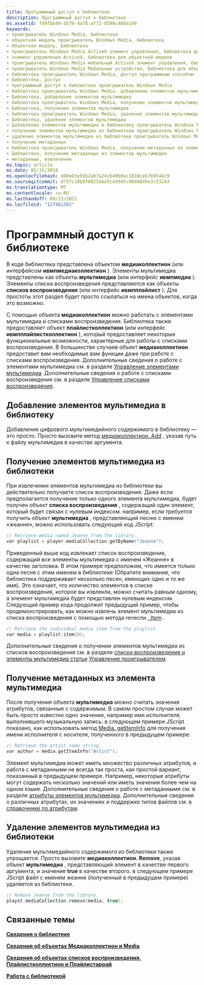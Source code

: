 ```yaml
---
title: Программный доступ к библиотеке
description: Программный доступ к библиотеке
ms.assetid: f48fbb49-5b79-4a78-af72-8509c460a149
keywords:
- проигрыватель Windows Media, библиотека
- объектная модель проигрыватель Windows Media, библиотека
- Объектная модель, Библиотека
- проигрыватель Windows Media ActiveX элемент управления, библиотека для объектной модели
- элемент управления ActiveX, библиотека для объектной модели
- проигрыватель Windows Media мобильный ActiveX элемент управления, библиотека для объектной модели
- проигрыватель Windows Media Мобильные устройства, Библиотека для объектной модели
- библиотека проигрыватель Windows Media, доступ программным способом
- Библиотека, доступ
- программный доступ к библиотеке проигрыватель Windows Media
- библиотека проигрыватель Windows Media, добавление элементов мультимедиа
- Библиотека, добавление элементов мультимедиа
- библиотека проигрыватель Windows Media, получение элементов мультимедиа
- Библиотека, получение элементов мультимедиа
- библиотека проигрыватель Windows Media, удаление элементов мультимедиа
- Библиотека, удаление элементов мультимедиа
- добавление элементов мультимедиа в библиотеку проигрыватель Windows Media
- получение элементов мультимедиа из библиотеки проигрыватель Windows Media
- удаление элементов мультимедиа из библиотеки проигрыватель Windows Media
- получение метаданных
- библиотека проигрыватель Windows Media, получение метаданных из элементов мультимедиа
- Библиотека, получение метаданных из элементов мультимедиа
- метаданные, извлечение
ms.topic: article
ms.date: 05/31/2018
ms.openlocfilehash: d40e03e91b2a67a24cb49b0ac1810ceb7b9544c9
ms.sourcegitcommit: d75fc10b9f0825bbe5ce5045c90d4045e3c53243
ms.translationtype: MT
ms.contentlocale: ru-RU
ms.lasthandoff: 09/13/2021
ms.locfileid: "127461302"
---
```

# <a name="accessing-the-library-programmatically"></a>Программный доступ к библиотеке

В коде библиотека представлена объектом **медиаколлектион** (или интерфейсом **ивмпмедиаколлектион** ). Элементы мультимедиа представлены как объекты **мультимедиа** (или интерфейс **ивмпмедиа** ). Элементы списка воспроизведения представляются как объекты **списков воспроизведения** (или интерфейс **ивмпплайлист** ). Для простоты этот раздел будет просто ссылаться на имена объектов, когда это возможно.

С помощью объекта **медиаколлектион** можно работать с элементами мультимедиа и списками воспроизведения. Библиотека также предоставляет объект **плайлистколлектион** (или интерфейс **ивмпплайлистколлектион** ), который предоставляет некоторые функциональные возможности, характерные для работы с списками воспроизведения. В большинстве случаев объект **медиаколлектион** предоставит вам необходимые вам функции даже при работе с списками воспроизведения. Дополнительные сведения о работе с элементами мультимедиа см. в разделе [Управление элементами мультимедиа](managing-media-items.md). Дополнительные сведения о работе с списками воспроизведения см. в разделе [Управление списками воспроизведения](managing-playlists.md).

## <a name="adding-media-items-to-the-library"></a>Добавление элементов мультимедиа в библиотеку

Добавление цифрового мультимедийного содержимого в библиотеку — это просто. Просто вызовите метод [медиаколлектион. Add](mediacollection-add.md) , указав путь к файлу мультимедиа в качестве аргумента.

## <a name="retrieving-media-items-from-the-library"></a>Получение элементов мультимедиа из библиотеки

При извлечении элементов мультимедиа из библиотеки вы действительно получаете список воспроизведения. Даже если предполагается получение только одного элемента мультимедиа, будет получен объект **списка воспроизведения** , содержащий один элемент, который будет связан с нулевым индексом. например, если требуется получить объект **мультимедиа** , представляющий песню с именем «жеанне», можно использовать следующий код JScript:


```C++
// Retrieve media named Jeanne from the library.
var playlist = player.mediaCollection.getByName("Jeanne");

```



Приведенный выше код извлекает список воспроизведения, содержащий все элементы мультимедиа с именем «Жеанне» в качестве заголовка. В этом примере предположим, что имеется только одна песня с этим именем в библиотеке (Обратите внимание, что библиотека поддерживает несколько песен, имеющих одно и то же имя). Это означает, что количество элементов в списке воспроизведения, которое вы извлекли, можно считать равным одному, а элемент мультимедиа будет представлен нулевым индексом. Следующий пример кода продолжит предыдущий пример, чтобы продемонстрировать, как можно извлечь элемент мультимедиа из списка воспроизведения с помощью метода renесли [. Item](playlist-item.md) .


```C++
// Retrieve the individual media item from the playlist.
var media = playlist.item(0);

```



Дополнительные сведения о получении элементов мультимедиа из списков воспроизведения см. в разделе [списки воспроизведения и элементы мультимедиа статьи](playlists-and-media-items.md) [Управление проигрывателем](player-control-guide.md).

## <a name="retrieving-metadata-from-a-media-item"></a>Получение метаданных из элемента мультимедиа

После получения объекта **мультимедиа** можно считать значения атрибутов, связанные с содержимым. В самом простом случае может быть просто известно одно значение, например имя исполнителя, выполнившего музыкальную запись. в следующем примере JScript показано, как использовать метод [Media. getItemInfo](media-getiteminfo.md) для получения имени исполнителя с носителя, полученного в предыдущем примере:


```C++
// Retrieve the artist name string.
var author = media.getItemInfo("Artist");

```



Элемент мультимедиа может иметь множество различных атрибутов, и работа с метаданными не всегда так проста, как простой вариант, показанный в предыдущем примере. Например, некоторые атрибуты могут содержать несколько значений или иметь значения более чем на одном языке. Дополнительные сведения о работе с метаданными см. в разделе [атрибуты элементов мультимедиа](media-item-attributes.md). Дополнительные сведения о различных атрибутах, их значениях и поддержке типов файлов см. в [справочнике по атрибутам](attribute-reference.md).

## <a name="removing-media-items-from-the-library"></a>Удаление элементов мультимедиа из библиотеки

Удаление мультимедийного содержимого из библиотеки также упрощается. Просто вызовите **медиаколлектион. Remove**, указав объект **мультимедиа** , представляющий элемент в качестве первого аргумента, и значение **true** в качестве второго. в следующем примере JScript файл с именем жеанне (полученный в предыдущем примере) удаляется из библиотеки.


```C++
// Remove Jeanne from the library.
playst.mediaCollection.remove(media, true);

```



## <a name="related-topics"></a>Связанные темы

<dl> <dt>

[**Сведения о библиотеке**](about-the-library.md)
</dt> <dt>

[**Сведения об объектах Медиаколлектион и Media**](about-the-mediacollection-and-media-objects.md)
</dt> <dt>

[**Сведения об объектах списков воспроизведения, Плайлистколлектион и Плайлистаррай**](about-the-playlist--playlistcollection--and-playlistarray-objects.md)
</dt> <dt>

[**Работа с библиотекой**](working-with-the-library.md)
</dt> </dl>

 

 




